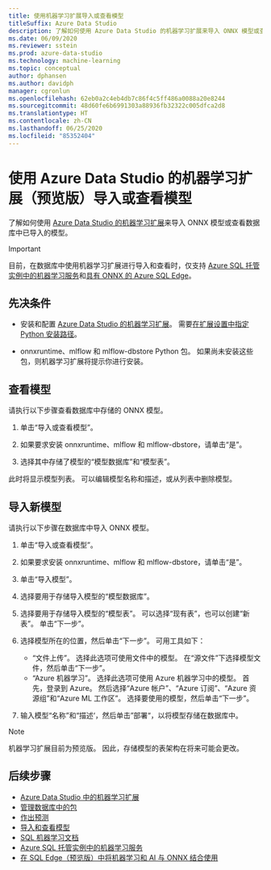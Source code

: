 ```yaml
---
title: 使用机器学习扩展导入或查看模型
titleSuffix: Azure Data Studio
description: 了解如何使用 Azure Data Studio 的机器学习扩展来导入 ONNX 模型或查看数据库中已导入的模型。
ms.date: 06/09/2020
ms.reviewer: sstein
ms.prod: azure-data-studio
ms.technology: machine-learning
ms.topic: conceptual
author: dphansen
ms.author: davidph
manager: cgronlun
ms.openlocfilehash: 62eb0a2c4eb4db7c86f4c5ff486a0088a20e8244
ms.sourcegitcommit: 48d60fe6b6991303a88936fb32322c005dfca2d8
ms.translationtype: HT
ms.contentlocale: zh-CN
ms.lasthandoff: 06/25/2020
ms.locfileid: "85352404"
---
```

# <a name="import-or-view-models-with-machine-learning-extension-preview-for-azure-data-studio"></a>使用 Azure Data Studio 的机器学习扩展（预览版）导入或查看模型

了解如何使用 [Azure Data Studio 的机器学习扩展](machine-learning-extension.md)来导入 ONNX 模型或查看数据库中已导入的模型。

> [!IMPORTANT]
> 目前，在数据库中使用机器学习扩展进行导入和查看时，仅支持 [Azure SQL 托管实例中的机器学习服务](/azure/azure-sql/managed-instance/machine-learning-services-overview)和[具有 ONNX 的 Azure SQL Edge](/azure/azure-sql-edge/onnx-overview)。

## <a name="prerequisites"></a>先决条件

- 安装和配置 [Azure Data Studio 的机器学习扩展](machine-learning-extension.md)。 需要[在扩展设置中指定 Python 安装路径](machine-learning-extension.md#settings)。

- onnxruntime、mlflow 和 mlflow-dbstore Python 包。 如果尚未安装这些包，则机器学习扩展将提示你进行安装。

## <a name="view-models"></a>查看模型

请执行以下步骤查看数据库中存储的 ONNX 模型。

1. 单击“导入或查看模型”。

1. 如果要求安装 onnxruntime、mlflow 和 mlflow-dbstore，请单击“是”。

1. 选择其中存储了模型的“模型数据库”和“模型表”。

此时将显示模型列表。 可以编辑模型名称和描述，或从列表中删除模型。

## <a name="import-a-new-model"></a>导入新模型

请执行以下步骤在数据库中导入 ONNX 模型。

1. 单击“导入或查看模型”。

1. 如果要求安装 onnxruntime、mlflow 和 mlflow-dbstore，请单击“是”。

1. 单击“导入模型”。

1. 选择要用于存储导入模型的“模型数据库”。

1. 选择要用于存储导入模型的“模型表”。 可以选择“现有表”，也可以创建“新表”。 单击“下一步”。

1. 选择模型所在的位置，然后单击“下一步”。 可用工具如下：
    - “文件上传”。 选择此选项可使用文件中的模型。 在“源文件”下选择模型文件，然后单击“下一步”。
    - “Azure 机器学习”。 选择此选项可使用 Azure 机器学习中的模型。 首先，登录到 Azure。 然后选择“Azure 帐户”、“Azure 订阅”、“Azure 资源组”和“Azure ML 工作区”。 选择要使用的模型，然后单击“下一步”。

1. 输入模型“名称”和“描述‘，然后单击”部署“，以将模型存储在数据库中。

> [!NOTE]
> 机器学习扩展目前为预览版。 因此，存储模型的表架构在将来可能会更改。

## <a name="next-steps"></a>后续步骤

- [Azure Data Studio 中的机器学习扩展](machine-learning-extension.md)
- [管理数据库中的包](machine-learning-extension-manage-packages.md)
- [作出预测](machine-learning-extension-predictions.md)
- [导入和查看模型](machine-learning-extension-import-view-models.md)
- [SQL 机器学习文档](../machine-learning/index.yml)
- [Azure SQL 托管实例中的机器学习服务](/azure/azure-sql/managed-instance/machine-learning-services-overview)
- [在 SQL Edge（预览版）中将机器学习和 AI 与 ONNX 结合使用](/azure/azure-sql-edge/onnx-overview)
